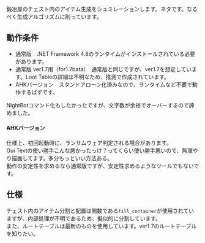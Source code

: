 鍛冶屋のチェスト内のアイテム生成をシュミレーションします。ネタです。なるべく生成アルゴリズムに則っています。  

## 動作条件
- 通常版　.NET Framework 4.8のランタイムがインストールされている必要があります。
- 通常版 ver1.7用（for1.7bata）　通常版と同じですが、ver1.7を想定しています。Loot Tableの詳細は不明なため、推測で作成されています。  
- AHKバージョン　スタンドアローン化済みなので、ランタイムなど不要で動作するばずです。  

NightBotコマンド化もしたかったですが、文字数が余裕でオーバーするので諦めました。  

#### AHKバージョン
仕様上、初回起動時に、ランサムウェア判定される場合があります。  
Gui Textの使い勝手こんな悪かったっけ？ってくらい使い勝手悪いので、無理やり描画してます。多分もっといい方法ある。  
動作の安定性を求めるなら通常版ですが、安定性求めるようなツールでもないです。  

## 仕様
チェスト内のアイテム分割と配置は関数である`fill_container`が使用されていますが、内部処理が不明であるため、擬似的に分割しています。  
また、ルートテーブルは最新のものを使用しています。ver1.7のルートテーブルを知りたい。
